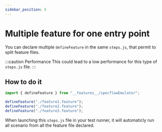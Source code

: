 ```yaml
---
sidebar_position: 5
---
```


# Multiple feature for one entry point

You can declare multiple `defineFeature` in the same `steps.js`, that permit to split feature files.

:::caution Performance
This could lead to a low performance for this type of `steps.js` file.
:::

## How to do it

```javascript
import { defineFeature } from "__features__/specflowEmulator";

defineFeature("./feature1.feature");
defineFeature("./feature2.feature");
defineFeature("./feature3.feature");
```

When launching this `steps.js` file in your test runner, it will automaticly run all scenario from all the feature file declared.
